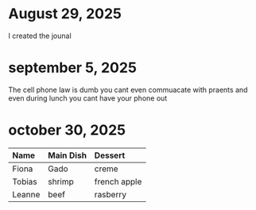 # August 29, 2025
I created the jounal
# september 5, 2025
The cell phone law is dumb you cant even commuacate with praents and even during lunch you cant have your phone out
# october 30, 2025
| Name     | Main Dish | Dessert |
| :------- | :-------- | :------ |
| Fiona    |   Gado        |  creme       |
| Tobias   |    shrimp       |   french apple      |
| Leanne   |  beef         |       rasberry  |
